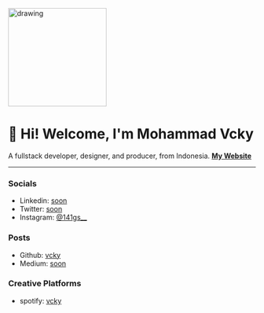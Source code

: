 <img src="https://raflymaulana.me/images/logo.png" alt="drawing" width="200"/>

# 👋 Hi! Welcome, I'm Mohammad Vcky
A fullstack developer, designer, and producer, from Indonesia.
[**My Website**](https://vckyex.netlify.app)


---


### Socials
- Linkedin: [soon](http://linkedin.com/in/)
- Twitter: [soon](http://twitter.com/)
- Instagram: [@141gs__](http://instagram.com/141gs__)

### Posts
- Github: [vcky](http://github.com/5GVckyy)
- Medium: [soon](http://medium.com)

### Creative Platforms
- spotify: [vcky](http://Spotify.com/vcky)
